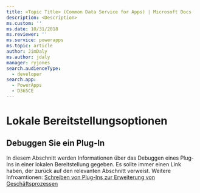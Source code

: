 ```yaml
---
title: <Topic Title> (Common Data Service for Apps) | Microsoft Docs
description: <Description>
ms.custom: ''
ms.date: 10/31/2018
ms.reviewer: ''
ms.service: powerapps
ms.topic: article
author: JimDaly
ms.author: jdaly
manager: ryjones
search.audienceType:
  - developer
search.app:
  - PowerApps
  - D365CE
---
```

# <a name="on-premises-deployment-options"></a>Lokale Bereitstellungsoptionen

<!-- 

TODO: This page and any links to it will not be published until an on-premises version of CDS for Apps is released.


 -->

<!-- TODO: Replace the example below with real content -->
## <a name="debug-a-plug-in"></a>Debuggen Sie ein Plug-In

In diesem Abschnitt werden Informationen über das Debuggen eines Plug-Ins in einer lokalen Bereitstellung gegeben. Es sollte immer einen Link haben, der zurück auf den relevanten Abschnitt verweist. Weitere Infroamtionen: [Schreiben von Plug-Ins zur Erweiterung von Geschäftsprozessen](plug-ins.md)